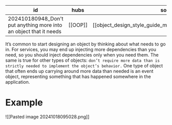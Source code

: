 
| id                                                                | hubs    | source                                                     |
| ----------------------------------------------------------------- | ------- | ---------------------------------------------------------- |
| 202410180948_Don't put anything more into an object that it needs | [[OOP]] | [[object_design_style_guide_matthias_noback.pdf#page=114]] |
It’s common to start designing an object by thinking about what needs to go in. For services, you may end up injecting more dependencies than you need, so you should inject dependencies only when you need them. The same is true for other types of objects: `don’t require more data than is strictly needed to implement the object’s behavior.`
One type of object that often ends up carrying around more data than needed is an event object, representing something that has happened somewhere in the application.
# Example 
![[Pasted image 20241018095028.png]]
